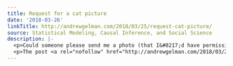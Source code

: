 ```yaml
---
title: Request for a cat picture
date: '2018-03-26'
linkTitle: http://andrewgelman.com/2018/03/25/request-cat-picture/
source: Statistical Modeling, Causal Inference, and Social Science
description: |-
  <p>Could someone please send me a photo (that I&#8217;d have permission to share on this blog) that connects a cat to &#8220;heuristics and biases&#8221; or &#8220;behavioral economics&#8221;? Thanks. P.S. Javier Benítez points us to this page of free stock photos of cats. Cool! Still, if anyone has anything particularly appropriate to the topic above, just [&#8230;]</p>
  <p>The post <a rel="nofollow" href="http://andrewgelman.com/2018/03/25/request-cat-picture/">Request for a cat picture</a> app
---
```

